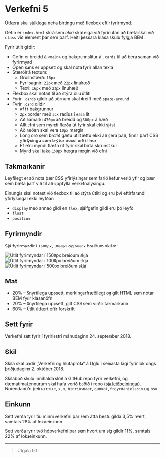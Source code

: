 # Verkefni 5 

Útfæra skal sjúklega netta birtingu með flexbox eftir fyrirmynd.

Gefin er `index.html` skrá sem _ekki_ skal eiga við fyrir utan að bæta skal við `class` við element þar sem þarf. Heiti þessara klasa skulu fylgja BEM .

Fyrir útlit gildir:

* Gefin er breidd á `<main>` og bakgrunnslitur á `.cards` til að bera saman við fyrirmynd
* Open sans er uppsett og skal nota fyrir allan texta
* Stærðir á textum:
  - Grunnstærð: `16px`
  - Fyrirsagnir: `22px` með `22px` línuhæð
  - Texti: `16px` með `22px` línuhæð
* Flexbox skal notað til að stýra öllu útliti
* Fyrir `.cards` gildir að börnum skal dreift með `space-around`
* Fyrir `.card` gildir
  - `#fff` bakgrunnur
  - `2px` border með `5px` radíus í `#aaa` lit
  - Að hámarki `470px` að breidd og `300px` á hæð
  - Allt efni sem myndi flæða út fyrir skal ekki sjást
  - Að neðan skal vera `10px` margin
  - Löng orð sem _brotið_ gætu útlit ættu ekki að gera það, finna þarf CSS yfirlýsingu sem brýtur þessi orð í línur
  - Ef efni myndi flæða út fyrir skal birta skrunstikur
  - Mynd skal taka `150px` hægra megin við efni

## Takmarkanir

Leyfilegt er að nota þær CSS yfirlýsingar sem farið hefur verið yfir og þær sem bæta þarf við til að uppfylla verkefnalýsingu.

Einungis skal notast við flexbox til að stýra útliti og eru því eftirfarandi yfirlýsingar ekki leyfðar:

* `display` með annað gildi en `flex`, sjálfgefin gildi eru þó leyfð
* `float`
* `position`

## Fyrirmyndir

Sjá fyrirmyndir í `1500px`, `1000px` og `500px` breiðum skjám:

![](utlit/1500px.png "Útlit fyrirmyndar í 1500px breiðum skjá")
![](utlit/1000px.png "Útlit fyrirmyndar í 1000px breiðum skjá")
![](utlit/500px.png "Útlit fyrirmyndar í 500px breiðum skjá")

## Mat

* 20% – Snyrtilega uppsett, merkingarfræðilegt og gilt HTML sem notar BEM fyrir klasanöfn
* 20% – Snyrtilega uppsett, gilt CSS sem virðir takmarkanir
* 60% – Útlit útfært eftir forskrift

## Sett fyrir

Verkefni sett fyrir í fyrirlestri mánudaginn 24. september 2018.

## Skil

Skila skal undir „Verkefni og hlutaprófa“ á Uglu í seinasta lagi fyrir lok dags þriðjudaginn 2. október 2018.

Skilaboð skulu innihalda slóð á GitHub repo fyrir verkefni, og dæmatímakennurum skal hafa verið boðið í repo ([sjá leiðbeiningar](https://help.github.com/articles/inviting-collaborators-to-a-personal-repository/)). Notendanöfn þeirra eru `x`, `x`, `x`, `hinriksnaer`, `gunkol`, `freyrdanielsson` og `osk`.

## Einkunn

Sett verða fyrir tíu minni verkefni þar sem átta bestu gilda 3,5% hvert, samtals 28% af lokaeinkunn.

Sett verða fyrir tvö hópverkefni þar sem hvort um sig gildir 11%, samtals 22% af lokaeinkunn.

---

> Útgáfa 0.1
